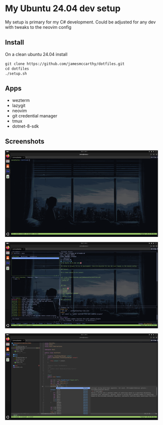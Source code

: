 # My Ubuntu 24.04 dev setup 

My setup is primary for my C# development. Could be adjusted for any dev with tweaks to the neovim config

## Install

On a clean ubuntu 24.04 install

```
git clone https://github.com/jamesmccarthy/dotfiles.git
cd dotfiles
./setup.sh
```

## Apps

- wezterm 
- lazygit
- neovim
- git credential manager
- tmux
- dotnet-8-sdk

## Screenshots

![wezterm](Screenshot%20from%202024-12-05%2020-17-24.png)

![lazygit](Screenshot%20from%202024-12-05%2020-12-09.png)

![neovim](Screenshot%20from%202024-12-05%2020-13-51.png)



